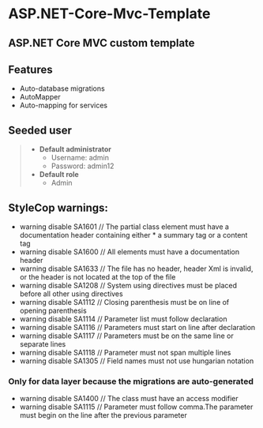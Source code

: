 # ASP.NET-Core-Mvc-Template
## ASP.NET Core MVC custom template

## Features
* Auto-database migrations
* AutoMapper
* Auto-mapping for services

## Seeded user
> * **Default administrator**
>   * Username: admin
>   * Password: admin12
> * **Default role**
>   * Admin

## StyleCop warnings:
* warning disable SA1601 // The partial class element must have a documentation header containing either * a summary tag or a content tag
* warning disable SA1600 // All elements must have a documentation header
* warning disable SA1633 // The file has no header, header Xml is invalid, or the header is not located at the top of the file
* warning disable SA1208 // System using directives must be placed before all other using directives
* warning disable SA1112 // Closing parenthesis must be on line of opening parenthesis
* warning disable SA1114 // Parameter list must follow declaration
* warning disable SA1116 // Parameters must start on line after declaration
* warning disable SA1117 // Parameters must be on the same line or separate lines
* warning disable SA1118 // Parameter must not span multiple lines
* warning disable SA1305 // Field names must not use hungarian notation

### Only for data layer because the migrations are auto-generated
* warning disable SA1400 // The class must have an access modifier
* warning disable SA1115 // Parameter must follow comma.The parameter must begin on the line after the previous parameter